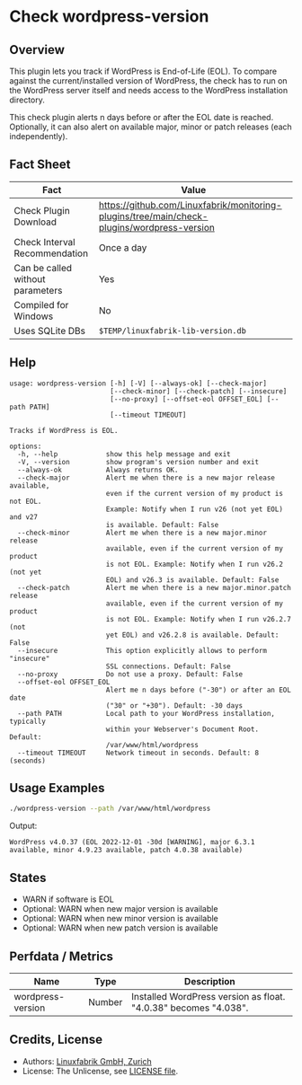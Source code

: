 # Check wordpress-version

## Overview

This plugin lets you track if WordPress is End-of-Life (EOL). To compare against the current/installed version of WordPress, the check has to run on the WordPress server itself and needs access to the WordPress installation directory.

This check plugin alerts n days before or after the EOL date is reached. Optionally, it can also alert on available major, minor or patch releases (each independently).


## Fact Sheet

| Fact | Value |
|----|----|
| Check Plugin Download                 | <https://github.com/Linuxfabrik/monitoring-plugins/tree/main/check-plugins/wordpress-version> |
| Check Interval Recommendation         | Once a day |
| Can be called without parameters      | Yes |
| Compiled for Windows                  | No |
| Uses SQLite DBs                       | `$TEMP/linuxfabrik-lib-version.db` |


## Help

```text
usage: wordpress-version [-h] [-V] [--always-ok] [--check-major]
                         [--check-minor] [--check-patch] [--insecure]
                         [--no-proxy] [--offset-eol OFFSET_EOL] [--path PATH]
                         [--timeout TIMEOUT]

Tracks if WordPress is EOL.

options:
  -h, --help            show this help message and exit
  -V, --version         show program's version number and exit
  --always-ok           Always returns OK.
  --check-major         Alert me when there is a new major release available,
                        even if the current version of my product is not EOL.
                        Example: Notify when I run v26 (not yet EOL) and v27
                        is available. Default: False
  --check-minor         Alert me when there is a new major.minor release
                        available, even if the current version of my product
                        is not EOL. Example: Notify when I run v26.2 (not yet
                        EOL) and v26.3 is available. Default: False
  --check-patch         Alert me when there is a new major.minor.patch release
                        available, even if the current version of my product
                        is not EOL. Example: Notify when I run v26.2.7 (not
                        yet EOL) and v26.2.8 is available. Default: False
  --insecure            This option explicitly allows to perform "insecure"
                        SSL connections. Default: False
  --no-proxy            Do not use a proxy. Default: False
  --offset-eol OFFSET_EOL
                        Alert me n days before ("-30") or after an EOL date
                        ("30" or "+30"). Default: -30 days
  --path PATH           Local path to your WordPress installation, typically
                        within your Webserver's Document Root. Default:
                        /var/www/html/wordpress
  --timeout TIMEOUT     Network timeout in seconds. Default: 8 (seconds)
```


## Usage Examples

```bash
./wordpress-version --path /var/www/html/wordpress
```

Output:

```text
WordPress v4.0.37 (EOL 2022-12-01 -30d [WARNING], major 6.3.1 available, minor 4.9.23 available, patch 4.0.38 available)
```


## States

* WARN if software is EOL
* Optional: WARN when new major version is available
* Optional: WARN when new minor version is available
* Optional: WARN when new patch version is available


## Perfdata / Metrics

| Name | Type | Description |
|----|----|----|
| wordpress-version | Number | Installed WordPress version as float. "4.0.38" becomes "4.038". |


## Credits, License

* Authors: [Linuxfabrik GmbH, Zurich](https://www.linuxfabrik.ch)
* License: The Unlicense, see [LICENSE file](https://unlicense.org/).
